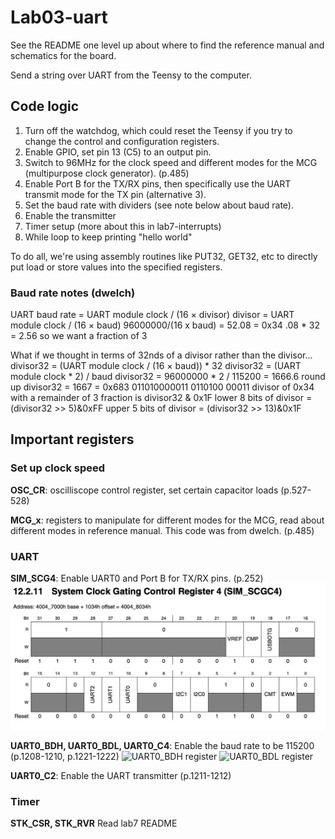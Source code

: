 # Lab03-uart

See the README one level up about where to find the reference manual and schematics for the board.

Send a string over UART from the Teensy to the computer.

## Code logic
1. Turn off the watchdog, which could reset the Teensy if you try to change the control and configuration registers. 
2. Enable GPIO, set pin 13 (C5) to an output pin. 
3. Switch to 96MHz for the clock speed and different modes for the MCG (multipurpose clock generator). (p.485)
4. Enable Port B for the TX/RX pins, then specifically use the UART transmit mode for the TX pin (alternative 3).
5. Set the baud rate with dividers (see note below about baud rate).
6. Enable the transmitter
7. Timer setup (more about this in lab7-interrupts)
8. While loop to keep printing "hello world"


To do all, we're using assembly routines like PUT32, GET32, etc to directly put load or store values into the specified registers. 

### Baud rate notes (dwelch)
UART baud rate = UART module clock / (16 × divisor)
divisor = UART module clock / (16 × baud)
96000000/(16 x baud) = 52.08 = 0x34
.08 * 32 = 2.56 so we want a fraction of 3

What if we thought in terms of 32nds of a divisor rather than the divisor...
divisor32 = (UART module clock / (16 × baud)) * 32
divisor32 = (UART module clock * 2) / baud
divisor32 = 96000000 * 2 / 115200 = 1666.6
round up
divisor32 = 1667 = 0x683
011010000011
0110100 00011
divisor of 0x34 with a remainder of 3
fraction is divisor32 & 0x1F
lower 8 bits of divisor = (divisor32 >> 5)&0xFF
upper 5 bits of divisor = (divisor32 >> 13)&0x1F

## Important registers
### Set up clock speed
**OSC_CR**: oscilliscope control register, set certain capacitor loads (p.527-528)

**MCG_x**: registers to manipulate for different modes for the MCG, read about different modes in reference manual. This code was from dwelch. (p.485)

### UART
**SIM_SCG4**: Enable UART0 and Port B for TX/RX pins. (p.252)
![SIM_SCGC4 register](../ref/SIM_SCGC4.png)

**UART0_BDH, UART0_BDL, UART0_C4**: Enable the baud rate to be 115200 (p.1208-1210, p.1221-1222)
![UART0_BDH register](../ref/UART0_BDH.png)
![UART0_BDL register](../ref/UART0_BDL.png)

**UART0_C2**: Enable the UART transmitter (p.1211-1212)

### Timer
**STK_CSR, STK_RVR**
Read lab7 README



